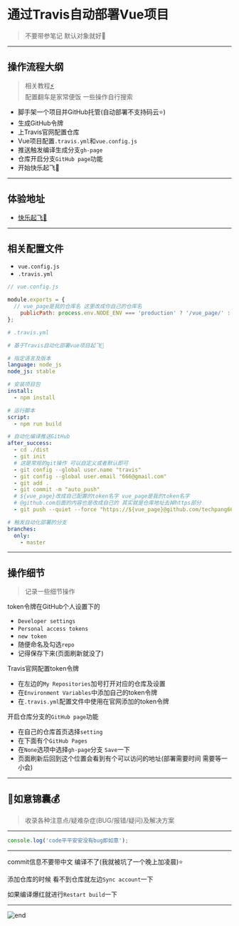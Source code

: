 
# **通过Travis自动部署Vue项目**
>不要带参笔记 默认对象就好🌈  

------
## **操作流程大纲**
>相关教程[⚡](https://blog.csdn.net/qq_31126175/article/details/89353665)  
>配置翻车是家常便饭 一些操作自行搜索  
* 脚手架一个项目并GitHub托管(自动部署不支持码云⭐)
* 生成GitHub令牌
* 上Travis官网配置仓库
* Vue项目配置`.travis.yml`和`vue.config.js`
* 推送触发编译生成分支`gh-page`
* 仓库开启分支`GitHub page`功能
* 开始快乐起飞🚀

------
## **体验地址**
* [快乐起飞🚀](https://techpang.top/vue_page/)

------
## **相关配置文件**
* `vue.config.js`
* `.travis.yml`

```js
// vue.config.js

module.exports = {
  // vue_page是我的仓库名 这里改成你自己的仓库名
	publicPath: process.env.NODE_ENV === 'production' ? '/vue_page/' : '/',
};
```

```yml
# .travis.yml

# 基于Travis自动化部署vue项目起飞🚀

# 指定语言及版本
language: node_js
node_js: stable

# 安装项目包
install:
  - npm install

# 运行脚本
script:
  - npm run build

# 自动化编译推送GitHub
after_success:
  - cd ./dist
  - git init
  # 这是常规的git操作 可以自定义或者默认即可
  - git config --global user.name "travis"
  - git config --global user.email "666@gmail.com"
  - git add .
  - git commit -m "auto_push"
  # ${vue_page}改成自己配置的token名字 vue_page是我的token名字
  # @github.com后面的内容也是改成自己的 其实就是仓库地址去掉https部分
  - git push --quiet --force "https://${vue_page}@github.com/techpang666/vue_page.git" master:gh-page

# 触发自动化部署的分支
branches:
  only:
    - master
```

------
## **操作细节**
>记录一些细节操作  

token令牌在GitHub个人设置下的  
* `Developer settings`
* `Personal access tokens`
* `new token`
* 随便命名及勾选`repo`
* 记得保存下来(页面刷新就没了)

Travis官网配置token令牌  
* 在左边的`My Repositories`加号打开对应的仓库及设置
* 在`Environment Variables`中添加自己的token令牌
* 在`.travis.yml`配置文件中使用在官网添加的token令牌

开启仓库分支的`GitHub page`功能  
* 在自己的仓库首页选择`setting`
* 在下面有个`GitHub Pages`
* 在`None`选项中选择`gh-page`分支 `Save`一下
* 页面刷新后回到这个位置会看到有个可以访问的地址(部署需要时间 需要等一小会)

------
## **🍊如意锦囊💰**
>收录各种注意点/疑难杂症(BUG/报错/疑问)及解决方案  

------
```js
console.log('code平平安安没有bug即如意');
```

------
commit信息不要带中文 编译不了(我就被坑了一个晚上加凌晨)⭐  

添加仓库的时候 看不到仓库就左边`Sync account`一下  

如果编译爆红就进行`Restart build`一下  

------
![end](https://gitee.com/techpang/img_emoji_libs/raw/master/img_bed/markdown_images/end.jpg '富婆加我吧不想努力了')